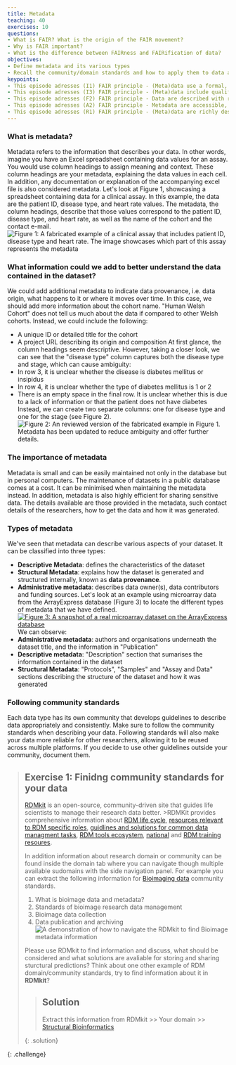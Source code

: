 ```yaml
---
title: Metadata
teaching: 40
exercises: 10
questions:
- What is FAIR? What is the origin of the FAIR movement?
- Why is FAIR important?
- What is the difference between FAIRness and FAIRification of data?
objectives:
- Define metadata and its various types
- Recall the community/domain standards and how to apply them to data and metadata
keypoints:
- This episode adresses (I1) FAIR principle - (Meta)data use a formal, accessible, shared, and broadly applicable language for knowledge representation
- This episode adresses (I3) FAIR principle - (Meta)data include qualified references to other (meta)data
- This episode adresses (F2) FAIR principle - Data are described with rich metadata
- This episode adresses (A2) FAIR principle - Metadata are accessible, even when the data are no longer available
- This episode adresses (R1) FAIR principle - (Meta)data are richly described with a plurality of accurate and relevant attributes
--- 
```

### What is metadata?
Metadata refers to the information that describes your data.
In other words, imagine you have an Excel spreadsheet containing data values for an assay. You would use column headings to assign meaning and context. These column headings are your metadata, explaining the data values in each cell. In addition, any documentation or explanation of the accompanying excel file is also considered metadata.
Let's look at Figure 1, showcasing a spreadsheet containing data for a clinical assay. In this example, the data are the patient ID, disease type, and heart rate values. The metadata, the column headings, describe that those values correspond to the patient ID, disease type, and heart rate, as well as the name of the cohort and the contact e-mail.
![Figure 1: A fabricated example of a clinical assay that includes patient ID, disease type and heart rate. The image showcases which part of this assay represents the metadata](https://i.imgur.com/ArqBsRG.png)
### What information could we add to better understand the data contained in the dataset?
We could add additional metadata to indicate data provenance, i.e. data origin, what happens to it or where it moves over time.
In this case, we should add more information about the cohort name. "Human Welsh Cohort" does not tell us much about the data if compared to other Welsh cohorts. Instead, we could include the following:
- A unique ID or detailed title for the cohort
- A project URL describing its origin and composition
At first glance, the column headings seem descriptive. However, taking a closer look, we can see that the "disease type" column captures both the disease type and stage, which can cause ambiguity:
- In row 3, it is unclear whether the disease is diabetes mellitus or insipidus
- In row 4, it is unclear whether the type of diabetes mellitus is 1 or 2
- There is an empty space in the final row. It is unclear whether this is due to a lack of information or that the patient does not have diabetes
Instead, we can create two separate columns: one for disease type and one for the stage (see Figure 2).
![Figure 2: An reviewed version of the fabricated example in Figure 1. Metadata has been updated to reduce ambiguity and offer further details.](https://i.imgur.com/hujGaWw.png)
### The importance of metadata
Metadata is small and can be easily maintained not only in the database but in personal computers. The maintenance of datasets in a public database comes at a cost. It can be minimised when maintaining the metadata instead.
In addition, metadata is also highly efficient for sharing sensitive data. The details available are those provided in the metadata, such contact details of the researchers, how to get the data and how it was generated.
### Types of metadata
We've seen that metadata can describe various aspects of your dataset. It can be classified into three types:
- **Descriptive Metadata**: defines the characteristics of the dataset
- **Structural Metadata**: explains how the dataset is generated and structured internally, known as **data provenance**.
- **Administrative metadata**: describes data owner(s), data contributors and funding sources.
Let's look at an example using microarray data from the ArrayExpress database (Figure 3) to locate the different types of metadata that we have defined.
[![Figure 3: A snapshot of a real microarray dataset on the ArrayExpress database](https://i.imgur.com/igdEmOu.png)](https://www.ebi.ac.uk/biostudies/arrayexpress/studies/E-MTAB-7933)
We can observe:
- **Administrative metadata**: authors and organisations underneath the dataset title, and the information in "Publication"
- **Descriptive metadata**: "Description" section that sumarises the information contained in the dataset
- **Structural Metadata**: "Protocols", "Samples" and "Assay and Data" sections describing the structure of the dataset and how it was generated
### Following community standards
Each data type has its own community that develops guidelines to describe data appropriately and consistently. Make sure to follow the community standards when describing your data.
Following standards will also make your data more reliable for other researchers, allowing it to be reused across multiple platforms. If you decide to use other guidelines outside your community, document them. 
 
> ## Exercise 1: Finidng community standards for your data
> [RDMkit](https://rdmkit.elixir-europe.org/) is an open-source, community-driven site that guides life scientists to manage their research data better. >RDMKit provides comprehensive information about [RDM life cycle](https://rdmkit.elixir-europe.org/data_life_cycle), [resources relevant to RDM specific roles](https://rdmkit.elixir-europe.org/your_role), [guidlines and solutions for common data managment tasks](https://rdmkit.elixir-europe.org/your_tasks), [RDM tools ecosystem](https://rdmkit.elixir-europe.org/tool_assembly), [national](https://rdmkit.elixir-europe.org/national_resources) and [RDM training resoures](https://rdmkit.elixir-europe.org/all_training_resources). 
> 
>  In addition information about research domain or community can be found inside the domain tab where you can navigate though multiple available sudomains with the side navigation panel. For example you can extract the following information for [Bioimaging data](https://rdmkit.elixir-europe.org/bioimaging_data) community standards.
>  
>  1. What is bioimage data and metadata?
>  2. Standards of bioimage research data management
>  3. Bioimage data collection
>  4. Data publication and archiving
> ![A demonstration of how to navigate the RDMkit to find Bioimage metadata information](https://i.imgur.com/kXl80Rm.gif)
>   
>  Please use RDMkit to find information and discuss, what should be considered and what solutions are avaliable for storing and sharing sturctural predictions? Think about one other example of RDM domain/community standards, try to find information about it in **RDMkit**?
>> ## Solution
>> Extract this information from RDMkit >> Your domain >> [Structural Bioinformatics](https://rdmkit.elixir-europe.org/structural_bioinformatics)
>>
>   {: .solution}
>
{: .challenge}


